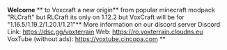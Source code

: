 **Welcome** ** to Voxcraft a new origin** from popular minecraft modpack "RLCraft" but RLCraft its only on 1.12.2 but VoxCraft will be for "1.16.5/1.19.2/1.20.1/1.21"**
More information on our discord server 
Discord Link: https://dsc.gg/voxterrain
Web: https://ro.voxterrain.cloudns.eu
VoxTube (without ads): https://voxtube.cincopa.com
**
